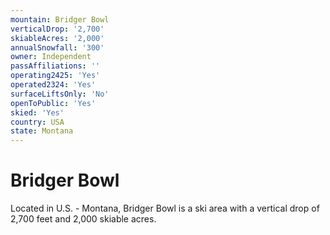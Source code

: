 ```yaml
---
mountain: Bridger Bowl
verticalDrop: '2,700'
skiableAcres: '2,000'
annualSnowfall: '300'
owner: Independent
passAffiliations: ''
operating2425: 'Yes'
operated2324: 'Yes'
surfaceLiftsOnly: 'No'
openToPublic: 'Yes'
skied: 'Yes'
country: USA
state: Montana
---
```


# Bridger Bowl

Located in U.S. - Montana, Bridger Bowl is a ski area with a vertical drop of 2,700 feet and 2,000 skiable acres.
